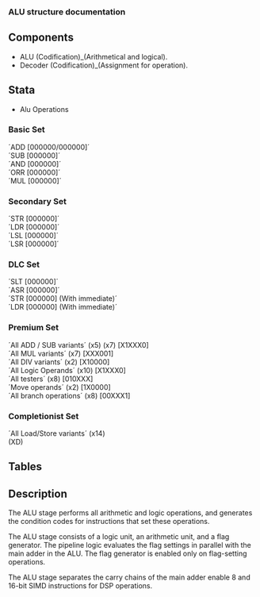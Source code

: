 ### ALU structure documentation

## Components

- ALU (Codification)_(Arithmetical and logical).
- Decoder (Codification)_(Assignment for operation).

## Stata

- Alu Operations
### Basic Set
  ´ADD [000000/000000]´ <BR>
  ´SUB [000000]´ <BR>
  ´AND [000000]´ <BR>
  ´ORR [000000]´ <BR>
  ´MUL [000000]´ <BR>
### Secondary Set
  ´STR [000000]´ <BR>
  ´LDR [000000]´ <BR>
  ´LSL [000000]´ <BR>
  ´LSR [000000]´ <BR>
### DLC Set
  ´SLT [000000]´ <BR>
  ´ASR [000000]´ <BR>
  ´STR [000000] (With immediate)´ <BR>
  ´LDR [000000] (With immediate)´ <BR>
### Premium Set
  ´All ADD / SUB variants´ (x5) (x7) [X1XXX0] <BR>
  ´All MUL variants´ (x7) [XXX001] <BR>
  ´All DIV variants´ (x2) [X10000] <BR>
  ´All Logic Operands´ (x10) [X1XXX0] <BR>
  ´All testers´ (x8) [010XXX] <BR>
  ´Move operands´ (x2) [1X0000]<BR>
  ´All branch operations´ (x8) [00XXX1] <BR>
### Completionist Set
  ´All Load/Store variants´ (x14) <BR> (XD)
## Tables

## Description

The ALU stage performs all arithmetic and logic operations, and generates the condition codes for instructions that set these operations.

The ALU stage consists of a logic unit, an arithmetic unit, and a flag generator. The pipeline logic evaluates the flag settings in parallel with the main adder in the ALU. The flag generator is enabled only on flag-setting operations.

The ALU stage separates the carry chains of the main adder enable 8 and 16-bit SIMD instructions for DSP operations.
